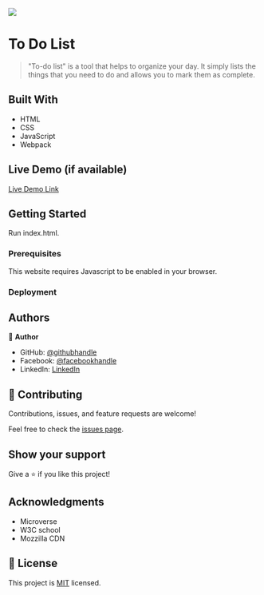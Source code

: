 ![](https://img.shields.io/badge/Microverse-blueviolet)

# To Do List

> "To-do list" is a tool that helps to organize your day. It simply lists the things that you need to do and allows you to mark them as complete.


## Built With

- HTML
- CSS
- JavaScript
- Webpack

## Live Demo (if available)

[Live Demo Link](https://www.youtube.com/watch?v=AcUd-_Yjjqg)


## Getting Started

Run index.html.

### Prerequisites
This website requires Javascript to be enabled in your browser.
### Deployment



## Authors

👤 **Author**

- GitHub: [@githubhandle](https://github.com/YKerroum)
- Facebook: [@facebookhandle](https://www.facebook.com/ikerroum/)
- LinkedIn: [LinkedIn](https://www.linkedin.com/in/ykerroum/)


## 🤝 Contributing

Contributions, issues, and feature requests are welcome!

Feel free to check the [issues page](../../issues/).

## Show your support

Give a ⭐️ if you like this project!

## Acknowledgments

- Microverse
- W3C school
- Mozzilla CDN

## 📝 License

This project is [MIT](./MIT.md) licensed.
